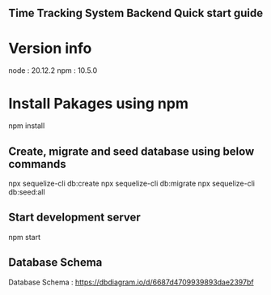 ## Time Tracking System Backend Quick start guide

# Version info

node : 20.12.2
npm : 10.5.0

# Install Pakages using npm

npm install

## Create, migrate and seed database using below commands

npx sequelize-cli db:create
npx sequelize-cli db:migrate
npx sequelize-cli db:seed:all

## Start development server

npm start

## Database Schema

Database Schema : https://dbdiagram.io/d/6687d4709939893dae2397bf
